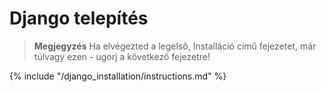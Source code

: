 # Django telepítés

> **Megjegyzés** Ha elvégezted a legelső, Installáció című fejezetet, már túlvagy ezen - ugorj a következő fejezetre!

{% include "/django_installation/instructions.md" %}
